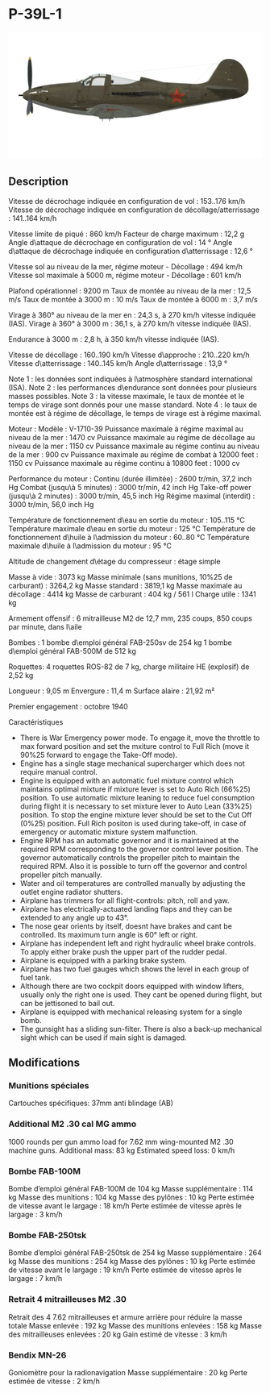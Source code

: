 ﻿# P-39L-1

![p39l1](../images/p39l1.png)

## Description

Vitesse de décrochage indiquée en configuration de vol : 153..176 km/h
Vitesse de décrochage indiquée en configuration de décollage/atterrissage : 141..164 km/h

Vitesse limite de piqué : 860 km/h
Facteur de charge maximum : 12,2 g
Angle d\attaque de décrochage en configuration de vol : 14 °
Angle d\attaque de décrochage indiquée en configuration d\atterrissage : 12,6 °

Vitesse sol au niveau de la mer, régime moteur - Décollage : 494 km/h
Vitesse sol maximale à 5000 m, régime moteur - Décollage : 601 km/h

Plafond opérationnel : 9200 m
Taux de montée au niveau de la mer : 12,5 m/s
Taux de montée à 3000 m : 10 m/s
Taux de montée à 6000 m : 3,7 m/s

Virage à 360° au niveau de la mer en : 24,3 s, à 270 km/h vitesse indiquée (IAS).
Virage à 360° à 3000 m : 36,1 s, à 270 km/h vitesse indiquée (IAS).

Endurance à 3000 m : 2,8 h, à 350 km/h vitesse indiquée (IAS).

Vitesse de décollage : 160..190 km/h
Vitesse d\approche : 210..220 km/h
Vitesse d\atterrissage : 140..145 km/h
Angle d\atterrissage : 13,9 °

Note 1 : les données sont indiquées à l\atmosphère standard international (ISA).
Note 2 : les performances d\endurance sont données pour plusieurs masses possibles.
Note 3 : la vitesse maximale, le taux de montée et le temps de virage sont donnés pour une masse standard.
Note 4 : le taux de montée est à régime de décollage, le temps de virage est à régime maximal.

Moteur :
Modèle : V-1710-39
Puissance maximale à régime maximal au niveau de la mer : 1470 cv
Puissance maximale au régime de décollage au niveau de la mer : 1150 cv
Puissance maximale au régime continu au niveau de la mer : 900 cv
Puissance maximale au régime de combat à 12000 feet : 1150 cv
Puissance maximale au régime continu à 10800 feet : 1000 cv

Performance du moteur :
Continu (durée illimitée) : 2600 tr/min, 37,2 inch Hg
Combat (jusqu\à 5 minutes) : 3000 tr/min, 42 inch Hg
Take-off power (jusqu\à 2 minutes) : 3000 tr/min, 45,5 inch Hg
Régime maximal (interdit) : 3000 tr/min, 56,0 inch Hg

Température de fonctionnement d\eau en sortie du moteur : 105..115 °C
Température maximale d\eau en sortie du moteur : 125 °C
Température de fonctionnement d\huile à l\admission du moteur : 60..80 °C
Température maximale d\huile à l\admission du moteur : 95 °C

Altitude de changement d\étage du compresseur : étage simple

Masse à vide : 3073 kg
Masse minimale (sans munitions, 10%25 de carburant) : 3264,2 kg
Masse standard : 3819,1 kg
Masse maximale au décollage : 4414 kg
Masse de carburant : 404 kg / 561 l
Charge utile : 1341 kg

Armement offensif :
6 mitrailleuse M2 de 12,7 mm, 235 coups, 850 coups par minute, dans l\aile

Bombes :
1 bombe d\emploi général FAB-250sv de 254 kg
1 bombe d\emploi général FAB-500M de 512 kg

Roquettes:
4 roquettes ROS-82 de 7 kg, charge militaire HE (explosif) de 2,52 kg

Longueur : 9,05 m
Envergure : 11,4 m
Surface alaire : 21,92 m²

Premier engagement : octobre 1940

Caractéristiques
- There is War Emergency power mode. To engage it, move the throttle to max forward position and set the mxiture control to Full Rich (move it 90%25 forward to engage the Take-Off mode).
- Engine has a single stage mechanical supercharger which does not require manual control.
- Engine is equipped with an automatic fuel mixture control which maintains optimal mixture if mixture lever is set to Auto Rich (66%25) position. To use automatic mixture leaning to reduce fuel consumption during flight it is necessary to set mixture lever to Auto Lean (33%25) position. To stop the engine mixture lever should be set to the Cut Off (0%25) position. Full Rich positon is used during take-off, in case of emergency or automatic mixture system malfunction.
- Engine RPM has an automatic governor and it is maintained at the required RPM corresponding to the governor control lever position. The governor automatically controls the propeller pitch to maintain the required RPM. Also it is possible to turn off the governor and control propeller pitch manually.
- Water and oil temperatures are controlled manually by adjusting the outlet engine radiator shutters.
- Airplane has trimmers for all flight-controls: pitch, roll and yaw.
- Airplane has electrically-actuated landing flaps and they can be extended to any angle up to 43°.
- The nose gear orients by itself, doesnt have brakes and cant be controlled. Its maximum turn angle is 60° left or right.
- Airplane has independent left and right hydraulic wheel brake controls. To apply either brake push the upper part of the rudder pedal.
- Airplane is equipped with a parking brake system.
- Airplane has two fuel gauges which shows the level in each group of fuel tank.
- Although there are two cockpit doors equipped with window lifters, usually only the right one is used. They cant be opened during flight, but can be jettisoned to bail out.
- Airplane is equipped with mechanical releasing system for a single bomb.
- The gunsight has a sliding sun-filter. There is also a back-up mechanical sight which can be used if main sight is damaged.

## Modifications



### Munitions spéciales

Cartouches spécifiques: 37mm anti blindage (AB)﻿

### Additional M2 .30 cal MG ammo

1000 rounds per gun ammo load for 7.62 mm wing-mounted M2 .30 machine guns.
Additional mass: 83 kg
Estimated speed loss: 0 km/h﻿


### Bombe FAB-100M

Bombe d’emploi général FAB-100M de 104 kg
Masse supplémentaire : 114 kg
Masse des munitions : 104 kg
Masse des pylônes : 10 kg
Perte estimée de vitesse avant le largage : 18 km/h
Perte estimée de vitesse après le largage : 3 km/h﻿


### Bombe FAB-250tsk 

Bombe d’emploi général FAB-250tsk de 254 kg
Masse supplémentaire : 264 kg
Masse des munitions : 254 kg
Masse des pylônes : 10 kg
Perte estimée de vitesse avant le largage : 19 km/h
Perte estimée de vitesse après le largage : 7 km/h﻿


### Retrait 4 mitrailleuses M2 .30

Retrait des 4 7.62 mitrailleuses et armure arrière pour réduire la masse totale
Masse enlevée : 192 kg
Masse des munitions enlevées : 158 kg
Masse des mitrailleuses enlevées : 20 kg
Gain estimé de vitesse : 3 km/h﻿

### Bendix MN-26

Goniomètre pour la radionavigation
Masse supplémentaire : 20 kg
Perte estimée de vitesse : 2 km/h